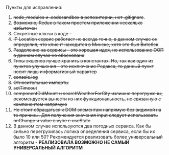 Пункты для исправления:
1. ~~node_modules и .codesandbox в репозитории, нет .gitignore~~. 
2. ~~Возможно, Redux в таком простом приложении несколько избыточен~~
3. Секретные ключи в коде - 
4. ~~IP Location сервис работает не всегда точно, в данном случае он определил, что клиент находится в Минске, хотя это был Витебск~~
5. ~~Разделение на сервисы - это хорошая идея, но использование ООП в данном случае не обосновано~~
6. ~~Типы экшенов лучше хранить в константах. Но, так как один из пунктов улучшения - это исключение Редакса, то данный пункт носит лишь информативный характер~~
7. ~~console.log~~
8. ~~Относительные импорты~~
9. ~~setTimeout~~
10. ~~componentDidMount и searchWeatherForCity излишне перегружены, рекомендуется вынести из них функциональность, не связанную с компонентом напрямую~~
11. ~~Не стоит обращаться к DOM элементам напрямую без видимой на то причины. Для получения значения input следует использовать onChange и value в купе с useState~~
12. В данном случае используются два погодных сервиса. Как бы сильно перегрузилась логика определения сервиса, если бы их было 10 или 50? Рекомендуется реализовать более универсальный алгоритм - **РЕАЛИЗОВАЛА ВОЗМОЖНО НЕ САМЫЙ УНИВЕРСАЛЬНЫЙ АЛГОРИТМ**

